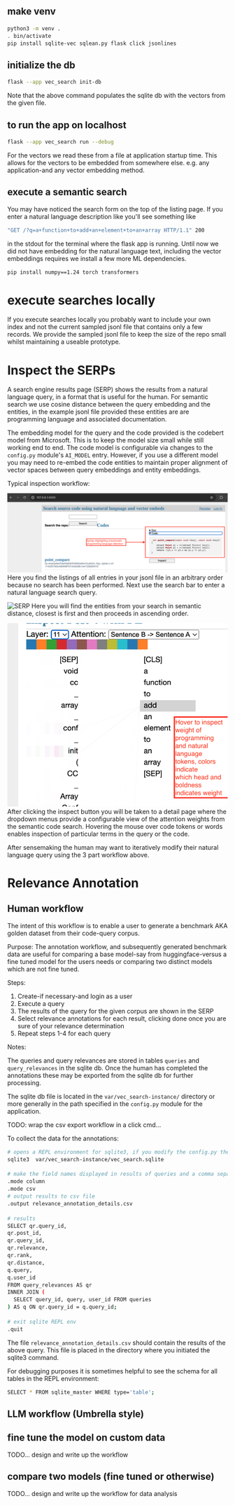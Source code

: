 
## make venv

```bash
python3 -m venv .
. bin/activate
pip install sqlite-vec sqlean.py flask click jsonlines
```

## initialize the db

```bash
flask --app vec_search init-db
```
Note that the above command populates the sqlite db with the vectors
from the given file.

## to run the app on localhost

```bash
flask --app vec_search run --debug
```

For the vectors we read these from a file at application startup time.
This allows for the vectors to be embedded from somewhere else. e.g.
any application-and any vector embedding method.

## execute a semantic search

You may have noticed the search form on the top of the listing page.
If you enter a natural language description like you'll see something like

```bash
"GET /?q=a+function+to+add+an+element+to+an+array HTTP/1.1" 200
```

in the stdout for the terminal where the flask app is running.
Until now we did not have embedding for the natural language text,
including the vector embeddings requires we install a few more ML dependencies.

```bash
pip install numpy==1.24 torch transformers
```

# execute searches locally

If you execute searches locally you probably want to include your own
index and not the current sampled jsonl file that contains only a few records.
We provide the sampled jsonl file to keep the size of the repo small whilst
maintaining a useable prototype.

# Inspect the SERPs

A search engine results page (SERP) shows the results from a natural
language query, in a format that is useful for the human.
For semantic search we use cosine distance between the query embedding
and the entities, in the example jsonl file provided these entities
are are programming language and associated documentation.

The embedding model for the query and the code provided is the codebert
model from Microsoft. This is to keep the model size small while still
working end to end. The code model is configurable via changes to the
 `config.py` module's `AI_MODEL` entry.
However, if you use a different model you may need to re-embed the code
entities to maintain proper alignment of vector spaces between query embeddings
and entity embeddings.

Typical inspection workflow:

![Listings](vec_search/images/listing_landing_page.png)
Here you find the listings of all entries in your jsonl file
in an arbitrary order because no search has been performed.
Next use the search bar to enter a natural language search query.

![SERP](vec_search/images/search_results.png)
Here you will find the entities from your search
in semantic distance, closest is first and then proceeds
in ascending order.

![Inspection](vec_search/images/query_result_inspection.png)
After clicking the inspect button you will be taken to a
detail page where the dropdown menus provide a configurable
view of the attention weights from the semantic code search.
Hovering the mouse over code tokens or words enables inspection
of particular terms in the query or the code.

After sensemaking the human may want to iteratively modify
their natural language query using the 3 part workflow above.

# Relevance Annotation

## Human workflow
The intent of this workflow is to enable a user to generate a benchmark AKA
golden dataset from their code-query corpus.

Purpose:
The annotation workflow, and subsequently generated benchmark data are
useful for comparing a base model-say from huggingface-versus a fine tuned
model for the users needs or comparing two distinct models which are not fine
tuned.

Steps:
1. Create-if necessary-and login as a user
2. Execute a query
3. The results of the query for the given corpus are shown in the SERP
4. Select relevance annotations for each result, clicking done once you
are sure of your relevance determination
5. Repeat steps 1-4 for each query

Notes:

The queries and query relevances are stored in tables
`queries` and `query_relevances` in the sqlite db.
Once the human has completed the annotations these may be exported from
the sqlite db for further processing.

The sqlite db file is located in the `var/vec_search-instance/` directory or more generally in the path specified in the `config.py` module for the application.

TODO: wrap the csv export workflow in a click cmd...

To collect the data for the annotations:

```bash
# opens a REPL environment for sqlite3, if you modify the config.py then change the path
sqlite3  var/vec_search-instance/vec_search.sqlite

# make the field names displayed in results of queries and a comma separator
.mode column
.mode csv
# output results to csv file
.output relevance_annotation_details.csv

# results
SELECT qr.query_id,
qr.post_id,
qr.query_id,
qr.relevance,
qr.rank,
qr.distance,
q.query,
q.user_id
FROM query_relevances AS qr
INNER JOIN (
  SELECT query_id, query, user_id FROM queries
) AS q ON qr.query_id = q.query_id;

# exit sqlite REPL env
.quit
```

The file `relevance_annotation_details.csv` should contain the results of the above query.
This file is placed in the directory where you initiated the sqlite3 command.

For debugging purposes it is sometimes helpful
to see the schema for all tables in the REPL environment:

```bash
SELECT * FROM sqlite_master WHERE type='table';
```

## LLM workflow (Umbrella style)

## fine tune the model on custom data

TODO... design and write up the workflow

## compare two models (fine tuned or otherwise)

TODO... design and write up the workflow for data analysis
